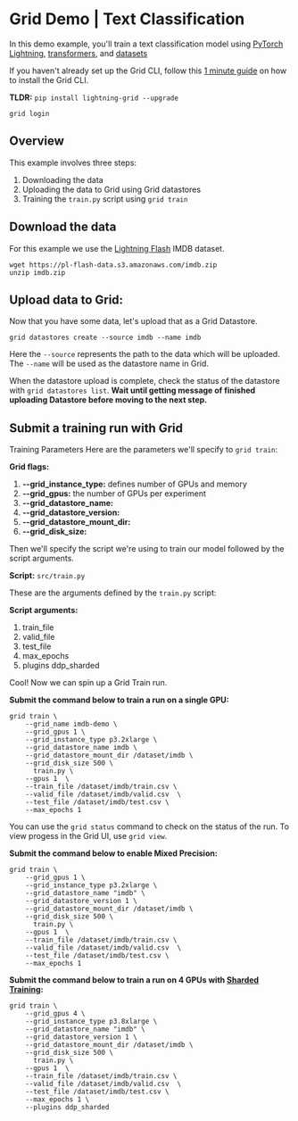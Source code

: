 # Grid Demo | Text Classification

In this demo example, you'll train a text classification model using [PyTorch Lightning](https://github.com/PyTorchLightning/pytorch-lightning), [transformers](https://github.com/huggingface/transformers), and [datasets](https://github.com/huggingface/datasets)

If you haven't already set up the Grid CLI, follow this [1 minute guide](https://app.gitbook.com/@grid-ai/s/grid-cli/start-here/typical-workflow-cli-user#step-0-install-the-grid-cli) on how to install the Grid CLI.

**TLDR:** 
`pip install lightning-grid --upgrade`

`grid login`

## Overview 
This example involves three steps: 
1. Downloading the data
2. Uploading the data to Grid using Grid datastores
3. Training the `train.py` script using `grid train`

## Download the data

For this example we use the [Lightning Flash](https://lightning-flash.readthedocs.io/en/latest/?badge=latest) IMDB dataset.

```
wget https://pl-flash-data.s3.amazonaws.com/imdb.zip
unzip imdb.zip
```

## Upload data to Grid:
Now that you have some data, let's upload that as a Grid Datastore. 

```
grid datastores create --source imdb --name imdb
```

Here the `--source` represents the path to the data which will be uploaded. The `--name` will be used as the datastore name in Grid. 

When the datastore upload is complete, check the status of the datastore with `grid datastores list`. 
**Wait until getting message of finished uploading Datastore before moving to the next step.**

## Submit a training run with Grid

Training Parameters
Here are the parameters we'll specify to `grid train`:

**Grid flags:**
1. **--grid_instance_type:** defines number of GPUs and memory
2. **--grid_gpus:** the number of GPUs per experiment
3. **--grid_datastore_name:** 
4. **--grid_datastore_version:** 
5. **--grid_datastore_mount_dir:**
6. **--grid_disk_size:**

Then we'll specify the script we're using to train our model followed by the script arguments. 

**Script:** `src/train.py`

These are the arguments defined by the `train.py` script:

**Script arguments:**
1. train_file
2. valid_file
3. test_file
4. max_epochs
5. plugins ddp_sharded

Cool! Now we can spin up a Grid Train run.

**Submit the command below to train a run on a single GPU:** 

```
grid train \
    --grid_name imdb-demo \
    --grid_gpus 1 \
    --grid_instance_type p3.2xlarge \
    --grid_datastore_name imdb \
    --grid_datastore_mount_dir /dataset/imdb \
    --grid_disk_size 500 \
      train.py \
    --gpus 1  \
    --train_file /dataset/imdb/train.csv \
    --valid_file /dataset/imdb/valid.csv  \
    --test_file /dataset/imdb/test.csv \
    --max_epochs 1
```
You can use the `grid status` command to check on the status of the run. To view progess in the Grid UI, use `grid view`. 

**Submit the command below to enable Mixed Precision:**

```
grid train \
    --grid_gpus 1 \
    --grid_instance_type p3.2xlarge \
    --grid_datastore_name "imdb" \
    --grid_datastore_version 1 \
    --grid_datastore_mount_dir /dataset/imdb \
    --grid_disk_size 500 \
      train.py \
    --gpus 1  \
    --train_file /dataset/imdb/train.csv \
    --valid_file /dataset/imdb/valid.csv  \
    --test_file /dataset/imdb/test.csv \
    --max_epochs 1
```

**Submit the command below to train a run on 4 GPUs with [Sharded Training](http://localhost:63342/pytorch-lightning/docs/build/html/advanced/multi_gpu.html#sharded-training):**

```
grid train \
    --grid_gpus 4 \
    --grid_instance_type p3.8xlarge \
    --grid_datastore_name "imdb" \
    --grid_datastore_version 1 \
    --grid_datastore_mount_dir /dataset/imdb \
    --grid_disk_size 500 \
      train.py \
    --gpus 1  \
    --train_file /dataset/imdb/train.csv \
    --valid_file /dataset/imdb/valid.csv  \
    --test_file /dataset/imdb/test.csv \
    --max_epochs 1 \
    --plugins ddp_sharded
```
